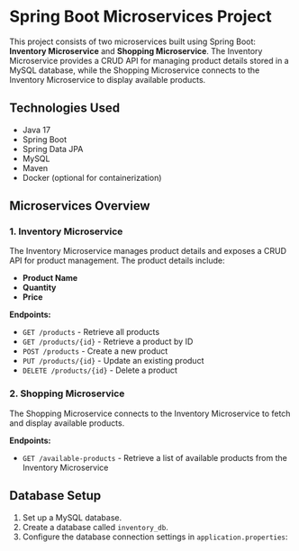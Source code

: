 # Spring Boot Microservices Project

This project consists of two microservices built using Spring Boot: **Inventory Microservice** and **Shopping Microservice**. The Inventory Microservice provides a CRUD API for managing product details stored in a MySQL database, while the Shopping Microservice connects to the Inventory Microservice to display available products.

## Technologies Used
- Java 17
- Spring Boot
- Spring Data JPA
- MySQL
- Maven
- Docker (optional for containerization)

## Microservices Overview

### 1. Inventory Microservice
The Inventory Microservice manages product details and exposes a CRUD API for product management. The product details include:
- **Product Name**
- **Quantity**
- **Price**

**Endpoints:**
- `GET /products` - Retrieve all products
- `GET /products/{id}` - Retrieve a product by ID
- `POST /products` - Create a new product
- `PUT /products/{id}` - Update an existing product
- `DELETE /products/{id}` - Delete a product

### 2. Shopping Microservice
The Shopping Microservice connects to the Inventory Microservice to fetch and display available products.

**Endpoints:**
- `GET /available-products` - Retrieve a list of available products from the Inventory Microservice

## Database Setup
1. Set up a MySQL database.
2. Create a database called `inventory_db`.
3. Configure the database connection settings in `application.properties`:
